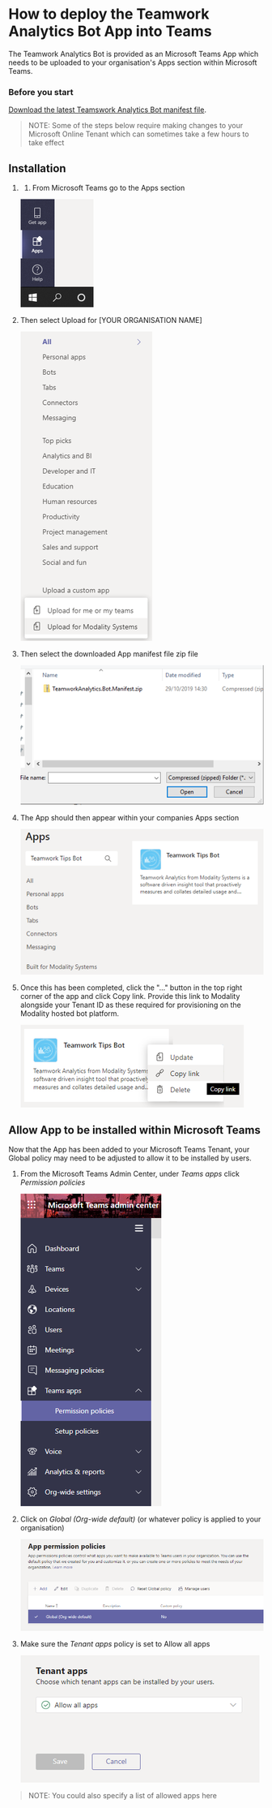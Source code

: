 # How to deploy the Teamwork Analytics Bot App into Teams

The Teamwork Analytics Bot is provided as an Microsoft Teams App which needs to be uploaded to your organisation's Apps section within Microsoft Teams.

### Before you start

[Download the latest Teamswork Analytics Bot manifest file](https://github.com/modalitysystems/TeamworkAnalyticsGABuilds/releases/latest).

> NOTE: Some of the steps below require making changes to your Microsoft Online Tenant which can sometimes take a few hours to take effect

## Installation

1. 1.	From Microsoft Teams go to the Apps section
   
   ![Screenshot](images/bots/teams-apps.png)
   
2. Then select Upload for [YOUR ORGANISATION NAME]
   
   ![Screenshot](images/bots/apps-upload.png)
   
3. Then select the downloaded App manifest file zip file
   
   ![Screenshot](images/bots/upload-open.png)

4. The App should then appear within your companies Apps section
   
   ![Screenshot](images/bots/app-deployed.png)
   
5. Once this has been completed, click the "..." button in the top right corner of the app and click Copy link. Provide this link to Modality alongside your Tenant ID as these required for provisioning on the Modality hosted bot platform.
   
   ![Screenshot](images/bots/app-copy-link.png)
   
## Allow App to be installed within Microsoft Teams

Now that the App has been added to your Microsoft Teams Tenant, your Global policy may need to be adjusted to allow it to be installed by users.

1. From the Microsoft Teams Admin Center, under *Teams apps* click *Permission policies*

   ![Screenshot](images/bots/admin-perm-pols.png)
    
2. Click on *Global (Org-wide default)* (or whatever policy is applied to your organisation)

   ![Screenshot](images/bots/app-perm-pols.png)

3. Make sure the *Tenant apps* policy is set to Allow all apps

   ![Screenshot](images/bots/tenant-apps.png)

> NOTE: You could also specify a list of allowed apps here 

